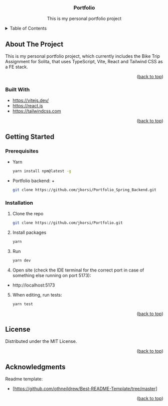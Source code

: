 <!-- Improved compatibility of back to top link: See: https://github.com/othneildrew/Best-README-Template/pull/73 -->
<a name="readme-top"></a>

<br />
<div align="center">

<h3 align="center">Portfolio</h3>

  <p align="center">
    This is my personal portfolio project
    <br />
  </p>
</div>



<!-- TABLE OF CONTENTS -->
<details>
  <summary>Table of Contents</summary>
  <ol>
    <li>
      <a href="#about-the-project">About The Project</a>
      <ul>
        <li><a href="#built-with">Built With</a></li>
      </ul>
    </li>
    <li>
      <a href="#getting-started">Getting Started</a>
      <ul>
        <li><a href="#prerequisites">Prerequisites</a></li>
        <li><a href="#installation">Installation</a></li>
      </ul>
    </li>
    <li><a href="#license">License</a></li>
    <li><a href="#acknowledgments">Acknowledgments</a></li>
  </ol>
</details>



<!-- ABOUT THE PROJECT -->
## About The Project

This is my personal portfolio project, which currently includes the Bike Trip Assignment for Solita, that uses TypeScript, Vite, React and Tailwind CSS as a FE stack.

<p align="right">(<a href="#readme-top">back to top</a>)</p>



### Built With
* https://vitejs.dev/ 
* https://react.js
* https://tailwindcss.com


<p align="right">(<a href="#readme-top">back to top</a>)</p>



<!-- GETTING STARTED -->
## Getting Started


### Prerequisites

* Yarn
  ```sh
  yarn install npm@latest -g
  ```
* Portfolio backend: +
  ```sh
  git clone https://github.com/jkorsi/Portfolio_Spring_Backend.git
  ```


### Installation

1. Clone the repo
   ```sh
   git clone https://github.com/jkorsi/Portfolio.git
   ```
2. Install packages
   ```sh
   yarn
   ```
3. Run
   ```sh
   yarn dev
   ```
4. Open site (check the IDE terminal for the correct port in case of something else running on port 5173):
  * http://localhost:5173
  
5. When editing, run tests:
   ```sh
   yarn test
   ```



<p align="right">(<a href="#readme-top">back to top</a>)</p>


<!-- LICENSE -->
## License

Distributed under the MIT License. 

<p align="right">(<a href="#readme-top">back to top</a>)</p>

<!-- ACKNOWLEDGMENTS -->
## Acknowledgments

Readme template:
* [https://github.com/othneildrew/Best-README-Template/tree/master]

<p align="right">(<a href="#readme-top">back to top</a>)</p>




